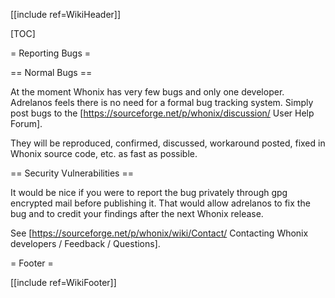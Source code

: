 [[include ref=WikiHeader]]

[TOC]

= Reporting Bugs =

== Normal Bugs ==

At the moment Whonix has very few bugs and only one developer. Adrelanos feels there is no need for a formal bug tracking system. Simply post bugs to the [https://sourceforge.net/p/whonix/discussion/ User Help Forum].

They will be reproduced, confirmed, discussed, workaround posted, fixed in Whonix source code, etc. as fast as possible.

== Security Vulnerabilities ==

It would be nice if you were to report the bug privately through gpg encrypted mail before publishing it. That would allow adrelanos to fix the bug and to credit your findings after the next Whonix release.

See [https://sourceforge.net/p/whonix/wiki/Contact/ Contacting Whonix developers / Feedback / Questions].

= Footer =

[[include ref=WikiFooter]]

